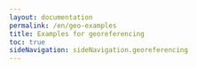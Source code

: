 ```yaml
---
layout: documentation
permalink: /en/geo-examples
title: Examples for georeferencing
toc: true
sideNavigation: sideNavigation.georeferencing
---
```


<head>
    <!-- OpenSeadragon CSS and JS -->
    <script src="https://openseadragon.github.io/openseadragon/openseadragon.min.js"></script>
    <style>
        .openseadragon-viewer {
            width: 700px;
            height: 500px;
            margin: auto;
            position: relative;
            border: 1px solid black;
        }

        .zoom-level {
            position: absolute;
            bottom: 10px;
            right: 10px;
            background-color: rgba(0, 0, 0, 0.6);
            color: white;
            padding: 5px;
            border-radius: 5px;
            font-size: 0.9em;
        }

        .legend {
            text-align: center;
            margin-top: 10px;
            font-size: 1.2em;
            font-style: italic;
        }
    </style>
</head>

# Examples for georeferencing

## Location with coordinates

<!-- OpenSeadragon Viewer -->
<div id="openseadragon1" class="openseadragon-viewer">
    <div id="zoom-level1" class="zoom-level">Zoom: 1.00</div>
</div>

<div class="legend">
    <a href="https://www.ville-ge.ch/musinfo/bd/cjb/chg/adetail.php?id=610730&lang=fr">G00341664</a>,
    <i>Benstonea serpentinica</i> Callm. & Buerki
</div>

<script>
    var viewer1 = OpenSeadragon({
        id: "openseadragon1",
        prefixUrl: "https://openseadragon.github.io/openseadragon/images/",
        tileSources: {
            type: "image",
            url: "https://www.ville-ge.ch/imagezoom/?fif=cjbiip/cjb100/img_220/G00341664.ptif&cvt=jpeg",
            buildPyramid: false
        },
        defaultZoomLevel: 1,
        minZoomLevel: 0.5,
        maxZoomLevel: 5,
        showNavigator: true,
        navigatorPosition: "BOTTOM_LEFT"
    });

    viewer1.addHandler("zoom", function(event) {
        var zoom = viewer1.viewport.getZoom().toFixed(2);
        document.getElementById("zoom-level1").innerText = "Zoom: " + zoom;
    });

    viewer1.addHandler("open", function() {
        viewer1.viewport.panTo(new OpenSeadragon.Point(0.74, 1.21));
        viewer1.viewport.zoomTo(2.0);
    });
</script>

<br>

<table style="width: 100%; border-collapse: collapse; border: 1px solid black;">
  <thead>
    <tr>
        <th style="text-align: center; vertical-align: middle; border: 1px solid black; padding: 10px; background-color: {{ site.data.colors.lightblue.background }}">Protocole</th>
        <th style="text-align: center; vertical-align: middle; border: 1px solid black; padding: 10px; background-color: {{ site.data.colors.attribute.background }};">Attribute</th>
        <th style="text-align: center; vertical-align: middle; border: 1px solid black; padding: 10px; background-color: {{ site.data.colors.value.background }};">Value</th>
    </tr>
  </thead>
  <tbody>
    <tr>
        <td rowspan="2" style="text-align: center; vertical-align: middle; border: 1px solid black; padding: 10px;"><a href="/en/geo-protocole#11-step-1-transcribe-verbatim-location-data">Step 1.1a</a><br> <strong>Transcribe</strong><br> verbatim Location data</td>
        <td style="text-align: left; padding: 10px;"><i>verbatimLocality</i></td>
        <td style="text-align: left; padding: 10px;">MALAYSIA<br> Sabah<br> Borneo. Lahad Datu District.<br> Gunung Silam Ultramafic soil.</td>
    </tr>
    <tr>
        <td style="text-align: left; padding: 10px;"><i>verbatimElevation</i></td>
        <td style="text-align: left; padding: 10px;">365 m</td>
    </tr>
    <tr>
        <td style="text-align: center; vertical-align: middle; border: 1px solid black; padding: 10px;"><a href="/en/geo-protocole#11-step-1-transcribe-verbatim-location-data">Step 1.1b</a><br> <strong>Document</strong><br> verbatim Location data</td>
        <td style="text-align: left; border-bottom: 1px solid black; padding: 10px;"><i>locationRemarks</i></td>
        <td style="text-align: left; border-bottom: 1px solid black; padding: 10px;"></td>
    </tr>
    <tr>
        <td rowspan="5" style="text-align: center; vertical-align: middle; border: 1px solid black; padding: 10px;"><a href="/en/geo-protocole#12-transcribe-verbatim-coordinates-data">Step 1.2a</a><br> <strong>Transcribe</strong><br> verbatim Coordinates data</td>
        <td style="text-align: left; padding: 10px;"><i>verbatimCoordinates</i></td>
        <td style="text-align: left; padding: 10px;">04°58’14’‘N 118°10’44’‘E</td>
    </tr>
    <tr>
        <td style="text-align: left; padding: 10px;"><i>verbatimLatitude</i></td>
        <td style="text-align: left; padding: 10px;">04°58’14’‘N</td>
    </tr>
    <tr>
        <td style="text-align: left; padding: 10px;"><i>verbatimLongitude</i></td>
        <td style="text-align: left; padding: 10px;">118°10’44’‘E</td>
    </tr>
    <tr>
        <td style="text-align: left; padding: 10px;"><i>verbatimCoordinateSystem</i></td>
        <td style="text-align: left; padding: 10px;">degrees minutes seconds</td>
    </tr>
    <tr>
        <td style="text-align: left; padding: 10px;"><i>verbatimSRS</i></td>
        <td style="text-align: left; padding: 10px;">unknown</td>
    </tr>
    <tr>
        <td rowspan="4" style="text-align: center; vertical-align: middle; border: 1px solid black; padding: 10px;"><a href="/en/geo-protocole#12-transcribe-verbatim-coordinates-data">Step 1.2b</a><br> <strong>Convert</strong><br> verbatim Coordinates data</td>
        <td style="text-align: left; padding: 10px;"><i>decimalLatitude</i></td>
        <td style="text-align: left; padding: 10px;">4.97056</td>
    </tr>
    <tr>
        <td style="text-align: left; padding: 10px;"><i>decimalLongitude</i></td>
        <td style="text-align: left; padding: 10px;">118.17889</td>
    </tr>
    <tr>
        <td style="text-align: left; padding: 10px;"><i>coordinateUncertaintyInMeters</i></td>
        <td style="text-align: left; padding: 10px;">49</td>
    </tr>
    <tr>
        <td style="text-align: left; padding: 10px;"><i>geodeticDatum</i></td>
        <td style="text-align: left; padding: 10px;">EPSG:4326 (=WGS84)</td>
    </tr>
    <tr>
        <td style="text-align: center; vertical-align: middle; border: 1px solid black; padding: 10px;"><a href="/en/geo-protocole#12-transcribe-verbatim-coordinates-data">Step 1.2c</a><br> <strong>Document</strong><br> verbatim Coordinates data</td>
        <td style="text-align: left; border-bottom: 1px solid black; padding: 10px;"><i>georeferenceRemarks</i></td>
        <td style="text-align: left; border-bottom: 1px solid black; padding: 10px;">uncertainty calculating using the Wieczorek C, J Wieczorek (2021) Georeferencing Calculator</td>
    </tr>
    <tr>
        <td rowspan="11" style="text-align: center; vertical-align: middle; border: 1px solid black; padding: 10px;"><a href="/en/geo-protocole#21-enrich-standardised-textual-location-data">Step 2.1a</a><br> <strong>Enrich</strong><br> standardised textual Location data</td>
        <td style="text-align: left; padding: 10px;"><i>continent</i></td>
        <td style="text-align: left; padding: 10px;">Asia</td>
    </tr>
    <tr>
        <td style="text-align: left; padding: 10px;"><i>higherGeography</i></td>
        <td style="text-align: left; padding: 10px;"></td>
    </tr>
    <tr>
        <td style="text-align: left; padding: 10px;"><i>waterBody</i></td>
        <td style="text-align: left; padding: 10px;"></td>
    </tr>
    <tr>
        <td style="text-align: left; padding: 10px;"><i>islandGroup</i></td>
        <td style="text-align: left; padding: 10px;"></td>
    </tr>
    <tr>
        <td style="text-align: left; padding: 10px;"><i>island</i></td>
        <td style="text-align: left; padding: 10px;">Borneo</td>
    </tr>
    <tr>
        <td style="text-align: left; padding: 10px;"><i>country</i></td>
        <td style="text-align: left; padding: 10px;">Malaysia</td>
    </tr>
    <tr>
        <td style="text-align: left; padding: 10px;"><i>countryCode</i></td>
        <td style="text-align: left; padding: 10px;"></td>
    </tr>
    <tr>
        <td style="text-align: left; padding: 10px;"><i>stateProvince</i></td>
        <td style="text-align: left; padding: 10px;">Sabah</td>
    </tr>
    <tr>
        <td style="text-align: left; padding: 10px;"><i>county</i></td>
        <td style="text-align: left; padding: 10px;">Lahad Datu District</td>
    </tr>
    <tr>
        <td style="text-align: left; padding: 10px;"><i>municipality</i></td>
        <td style="text-align: left; padding: 10px;"></td>
    </tr>
    <tr>
        <td style="text-align: left; padding: 10px;"><i>locality</i></td>
        <td style="text-align: left; padding: 10px;">Gunung Silam</td>
    </tr>
    <tr>
        <td style="text-align: center; vertical-align: middle; border: 1px solid black; padding: 10px;"><a href="/en/geo-protocole#21-enrich-standardised-textual-location-data">Step 2.1b</a><br> <strong>Document</strong><br> standardised textual Location data</td>
        <td style="text-align: left; border-bottom: 1px solid black; padding: 10px;"><i>locationRemarks</i></td>
        <td style="text-align: left; border-bottom: 1px solid black; padding: 10px;"></td>
    </tr>
  </tbody>
</table>

<br><br>

## Location without coordinates

<!-- OpenSeadragon Viewer -->
<div id="openseadragon2" class="openseadragon-viewer">
    <div id="zoom-level2" class="zoom-level">Zoom: 1.00</div>
</div>

<div class="legend">
    <a href="https://www.ville-ge.ch/musinfo/bd/cjb/chg/adetail.php?id=596936&lang=fr">G00390286</a>,
    <i>Asplenium septentrionale</i> (L.) Hoffm.
</div>

<script>
    var viewer2 = OpenSeadragon({
        id: "openseadragon2",
        prefixUrl: "https://openseadragon.github.io/openseadragon/images/",
        tileSources: {
            type: "image",
            url: "https://www.ville-ge.ch/imagezoom/?fif=cjbiip/cjb100/img_225/G00390286.ptif&cvt=jpeg",
            buildPyramid: false
        },
        defaultZoomLevel: 1,
        minZoomLevel: 0.5,
        maxZoomLevel: 5,
        showNavigator: true,
        navigatorPosition: "BOTTOM_LEFT"
    });

    viewer2.addHandler("zoom", function(event) {
        var zoom = viewer2.viewport.getZoom().toFixed(2);
        document.getElementById("zoom-level2").innerText = "Zoom: " + zoom;
    });

    viewer2.addHandler("open", function() {
        viewer2.viewport.panTo(new OpenSeadragon.Point(0.795, 1.245));
        viewer2.viewport.zoomTo(2.5);
    });
</script>

<br>

<table style="width: 100%; border-collapse: collapse; border: 1px solid black;">
  <thead>
    <tr>
        <th style="text-align: center; vertical-align: middle; border: 1px solid black; padding: 10px; background-color: {{ site.data.colors.lightblue.background }}">Protocole</th>
        <th style="text-align: center; vertical-align: middle; border: 1px solid black; padding: 10px; background-color: {{ site.data.colors.attribute.background }};">Attribute</th>
        <th style="text-align: center; vertical-align: middle; border: 1px solid black; padding: 10px; background-color: {{ site.data.colors.value.background }};">Value</th>
    </tr>
  </thead>
  <tbody>
    <tr>
        <td rowspan="2" style="text-align: center; vertical-align: middle; border: 1px solid black; padding: 10px;"><a href="/en/geo-protocole#11-step-1-transcribe-verbatim-location-data">Step 1.1a</a><br> <strong>Transcribe</strong><br> verbatim Location data</td>
        <td style="text-align: left; padding: 10px;"><i>verbatimLocality</i></td>
        <td style="text-align: left; padding: 10px;">Murs à Champel, Genève</td>
    </tr>
    <tr>
        <td style="text-align: left; padding: 10px;"><i>verbatimElevation</i></td>
        <td style="text-align: left; padding: 10px;"><i>none</i></td>
    </tr>
    <tr>
        <td style="text-align: center; vertical-align: middle; border: 1px solid black; padding: 10px;"><a href="/en/geo-protocole#11-step-1-transcribe-verbatim-location-data">Step 1.1b</a><br> <strong>Document</strong><br> verbatim Location data</td>
        <td style="text-align: left; border-bottom: 1px solid black; padding: 10px;"><i>locationRemarks</i></td>
        <td style="text-align: left; border-bottom: 1px solid black; padding: 10px;"></td>
    </tr>
    <tr>
        <td style="text-align: center; vertical-align: middle; border: 1px solid black; padding: 10px;"><a href="/en/geo-protocole#12-transcribe-verbatim-coordinates-data">Step 1.2</a><br> <strong>Transcribe</strong><br> verbatim Coordinates data</td>
        <td style="text-align: left; border-bottom: 1px solid black; padding: 10px;"><i>verbatimCoordinates</i></td>
        <td style="text-align: left; border-bottom: 1px solid black; padding: 10px;"><i>none</i></td>
    </tr>
    <tr>
        <td rowspan="11" style="text-align: center; vertical-align: middle; border: 1px solid black; padding: 10px;"><a href="/en/geo-protocole#21-enrich-standardised-textual-location-data">Step 2.1a</a><br> <strong>Enrich</strong><br> standardised textual Location data</td>
        <td style="text-align: left; padding: 10px;"><i>continent</i></td>
        <td style="text-align: left; padding: 10px;">Europa</td>
    </tr>
    <tr>
        <td style="text-align: left; padding: 10px;"><i>higherGeography</i></td>
        <td style="text-align: left; padding: 10px;"></td>
    </tr>
    <tr>
        <td style="text-align: left; padding: 10px;"><i>waterBody</i></td>
        <td style="text-align: left; padding: 10px;"></td>
    </tr>
    <tr>
        <td style="text-align: left; padding: 10px;"><i>islandGroup</i></td>
        <td style="text-align: left; padding: 10px;"></td>
    </tr>
    <tr>
        <td style="text-align: left; padding: 10px;"><i>island</i></td>
        <td style="text-align: left; padding: 10px;"></td>
    </tr>
    <tr>
        <td style="text-align: left; padding: 10px;"><i>country</i></td>
        <td style="text-align: left; padding: 10px;">Switzerland</td>
    </tr>
    <tr>
        <td style="text-align: left; padding: 10px;"><i>countryCode</i></td>
        <td style="text-align: left; padding: 10px;">CH</td>
    </tr>
    <tr>
        <td style="text-align: left; padding: 10px;"><i>stateProvince</i></td>
        <td style="text-align: left; padding: 10px;">Geneva</td>
    </tr>
    <tr>
        <td style="text-align: left; padding: 10px;"><i>county</i></td>
        <td style="text-align: left; padding: 10px;"></td>
    </tr>
    <tr>
        <td style="text-align: left; padding: 10px;"><i>municipality</i></td>
        <td style="text-align: left; padding: 10px;">Geneva</td>
    </tr>
    <tr>
        <td style="text-align: left; padding: 10px;"><i>locality</i></td>
        <td style="text-align: left; padding: 10px;">Champel</td>
    </tr>
    <tr>
        <td style="text-align: center; vertical-align: middle; border: 1px solid black; padding: 10px;"><a href="/en/geo-protocole#21-enrich-standardised-textual-location-data">Step 2.1b</a><br> <strong>Document</strong><br> standardised textual Location data</td>
        <td style="text-align: left; border-bottom: 1px solid black; padding: 10px;"><i>locationRemarks</i></td>
        <td style="text-align: left; border-bottom: 1px solid black; padding: 10px;"></td>
    </tr>
    <tr>
        <td rowspan="9" style="text-align: center; vertical-align: middle; border: 1px solid black; padding: 10px;"><a href="/en/geo-protocole#22-enrich-standardised-coordinates-data">Step 2.2a</a><br> <strong>Enrich</strong><br> standardised coordinates data</td>
        <td style="text-align: left; padding: 10px;"><i>decimalLatitude</i></td>
        <td style="text-align: left; padding: 10px;"></td>
    </tr>
    <tr>
        <td style="text-align: left; padding: 10px;"><i>decimalLongitude</i></td>
        <td style="text-align: left; padding: 10px;"></td>
    </tr>
    <tr>
        <td style="text-align: left; padding: 10px;"><i>geodeticDatum</i></td>
        <td style="text-align: left; padding: 10px;"></td>
    </tr>
    <tr>
        <td style="text-align: left; padding: 10px;"><i>swissCoordinatesLv95_E</i></td>
        <td style="text-align: left; padding: 10px;"></td>
    </tr>
    <tr>
        <td style="text-align: left; padding: 10px;"><i>swissCoordinatesLv95_N</i></td>
        <td style="text-align: left; padding: 10px;"></td>
    </tr>
    <tr>
        <td style="text-align: left; padding: 10px;"><i>swissCoordinatesLv03_E</i></td>
        <td style="text-align: left; padding: 10px;"></td>
    </tr>
    <tr>
        <td style="text-align: left; padding: 10px;"><i>swissCoordinatesLv03_N</i></td>
        <td style="text-align: left; padding: 10px;"></td>
    </tr>
    <tr>
        <td style="text-align: left; padding: 10px;"><i>coordinateUncertaintyInMeters</i></td>
        <td style="text-align: left; padding: 10px;"></td>
    </tr>
    <tr>
        <td style="text-align: left; border-bottom: 1px solid black; padding: 10px;"><i>coordinatePrecision</i></td>
        <td style="text-align: left; border-bottom: 1px solid black; padding: 10px;"></td>
    </tr>
    <tr>
        <td rowspan="5" style="text-align: center; vertical-align: middle; border: 1px solid black; padding: 10px;"><a href="/en/geo-protocole#22-enrich-standardised-coordinates-data">Step 2.2b</a><br> <strong>Document</strong><br> standardised coordinates data</td>
        <td style="text-align: left; padding: 10px;"><i>georeferencedBy</i></td>
        <td style="text-align: left; padding: 10px;"></td>
    </tr>
    <tr>
        <td style="text-align: left; padding: 10px;"><i>georeferencedDate</i></td>
        <td style="text-align: left; padding: 10px;"></td>
    </tr>
    <tr>
        <td style="text-align: left; padding: 10px;"><i>georeferenceProtocol</i></td>
        <td style="text-align: left; padding: 10px;"></td>
    </tr>
    <tr>
        <td style="text-align: left; padding: 10px;"><i>georeferenceSources</i></td>
        <td style="text-align: left; padding: 10px;"></td>
    </tr>
    <tr>
        <td style="text-align: left; padding: 10px;"><i>georeferenceRemarks</i></td>
        <td style="text-align: left; padding: 10px;"></td>
    </tr>
  </tbody>
</table>

<br><br>

## Historical location : precise description

<!-- OpenSeadragon Viewer -->
<div id="openseadragon3" class="openseadragon-viewer">
    <div id="zoom-level3" class="zoom-level">Zoom: 1.00</div>
</div>

<div class="legend">
    <a href="https://www.ville-ge.ch/musinfo/bd/cjb/chg/adetail.php?id=235446&lang=fr">G00304771</a>,
    <i>Tragopogon colchicus</i> Albov
</div>

<script>
    var viewer3 = OpenSeadragon({
        id: "openseadragon3",
        prefixUrl: "https://openseadragon.github.io/openseadragon/images/",
        tileSources: {
            type: "image",
            url: "https://www.ville-ge.ch/imagezoom/?fif=cjbiip/cjb19/img_99/G00304771.ptif&cvt=jpeg",
            buildPyramid: false
        },
        defaultZoomLevel: 1,
        minZoomLevel: 0.5,
        maxZoomLevel: 5,
        showNavigator: true,
        navigatorPosition: "BOTTOM_LEFT"
    });

    viewer3.addHandler("zoom", function(event) {
        var zoom = viewer3.viewport.getZoom().toFixed(2);
        document.getElementById("zoom-level3").innerText = "Zoom: " + zoom;
    });

    viewer3.addHandler("open", function() {
        viewer3.viewport.panTo(new OpenSeadragon.Point(0.43, 0.97));
        viewer3.viewport.zoomTo(1.95);
    });
</script>

<br>

<table style="width: 100%; border-collapse: collapse; border: 1px solid black;">
  <thead>
    <tr>
        <th style="text-align: center; vertical-align: middle; border: 1px solid black; padding: 10px; background-color: {{ site.data.colors.lightblue.background }}">Protocole</th>
        <th style="text-align: center; vertical-align: middle; border: 1px solid black; padding: 10px; background-color: {{ site.data.colors.attribute.background }};">Attribute</th>
        <th style="text-align: center; vertical-align: middle; border: 1px solid black; padding: 10px; background-color: {{ site.data.colors.value.background }};">Value</th>
    </tr>
  </thead>
  <tbody>
    <tr>
        <td rowspan="2" style="text-align: center; vertical-align: middle; border: 1px solid black; padding: 10px;"><a href="/en/geo-protocole#11-step-1-transcribe-verbatim-location-data">Step 1.1a</a><br> <strong>Transcribe</strong><br> verbatim Location data</td>
        <td style="text-align: left; padding: 10px;"><i>verbatimLocality</i></td>
        <td style="text-align: left; padding: 10px;">Mingrélie : loc. [Tschkhorotzuhom]</td>
    </tr>
    <tr>
        <td style="text-align: left; padding: 10px;"><i>verbatimElevation</i></td>
        <td style="text-align: left; padding: 10px;"><i>none</i></td>
    </tr>
    <tr>
        <td style="text-align: center; vertical-align: middle; border: 1px solid black; padding: 10px;"><a href="/en/geo-protocole#11-step-1-transcribe-verbatim-location-data">Step 1.1b</a><br> <strong>Document</strong><br> verbatim Location data</td>
        <td style="text-align: left; border-bottom: 1px solid black; padding: 10px;"><i>locationRemarks</i></td>
        <td style="text-align: left; border-bottom: 1px solid black; padding: 10px;"></td>
    </tr>
    <tr>
        <td style="text-align: center; vertical-align: middle; border: 1px solid black; padding: 10px;"><a href="/en/geo-protocole#12-transcribe-verbatim-coordinates-data">Step 1.2</a><br> <strong>Transcribe</strong><br> verbatim Coordinates data</td>
        <td style="text-align: left; border-bottom: 1px solid black; padding: 10px;"><i>verbatimCoordinates</i></td>
        <td style="text-align: left; border-bottom: 1px solid black; padding: 10px;"><i>none</i></td>
    </tr>
    <tr>
        <td rowspan="11" style="text-align: center; vertical-align: middle; border: 1px solid black; padding: 10px;"><a href="/en/geo-protocole#21-enrich-standardised-textual-location-data">Step 2.1a</a><br> <strong>Enrich</strong><br> standardised textual Location data</td>
        <td style="text-align: left; padding: 10px;"><i>continent</i></td>
        <td style="text-align: left; padding: 10px;">Asia</td>
    </tr>
    <tr>
        <td style="text-align: left; padding: 10px;"><i>higherGeography</i></td>
        <td style="text-align: left; padding: 10px;"></td>
    </tr>
    <tr>
        <td style="text-align: left; padding: 10px;"><i>waterBody</i></td>
        <td style="text-align: left; padding: 10px;"></td>
    </tr>
    <tr>
        <td style="text-align: left; padding: 10px;"><i>islandGroup</i></td>
        <td style="text-align: left; padding: 10px;"></td>
    </tr>
    <tr>
        <td style="text-align: left; padding: 10px;"><i>island</i></td>
        <td style="text-align: left; padding: 10px;"></td>
    </tr>
    <tr>
        <td style="text-align: left; padding: 10px;"><i>country</i></td>
        <td style="text-align: left; padding: 10px;">Georgia</td>
    </tr>
    <tr>
        <td style="text-align: left; padding: 10px;"><i>countryCode</i></td>
        <td style="text-align: left; padding: 10px;">CH</td>
    </tr>
    <tr>
        <td style="text-align: left; padding: 10px;"><i>stateProvince</i></td>
        <td style="text-align: left; padding: 10px;">Samegrelo-Zemo Svaneti</td>
    </tr>
    <tr>
        <td style="text-align: left; padding: 10px;"><i>county</i></td>
        <td style="text-align: left; padding: 10px;"></td>
    </tr>
    <tr>
        <td style="text-align: left; padding: 10px;"><i>municipality</i></td>
        <td style="text-align: left; padding: 10px;">Chkhorotsqu</td>
    </tr>
    <tr>
        <td style="text-align: left; padding: 10px;"><i>locality</i></td>
        <td style="text-align: left; padding: 10px;"></td>
    </tr>
    <tr>
        <td style="text-align: center; vertical-align: middle; border: 1px solid black; padding: 10px;"><a href="/en/geo-protocole#21-enrich-standardised-textual-location-data">Step 2.1b</a><br> <strong>Document</strong><br> standardised textual Location data</td>
        <td style="text-align: left; border-bottom: 1px solid black; padding: 10px;"><i>locationRemarks</i></td>
        <td style="text-align: left; border-bottom: 1px solid black; padding: 10px;">Municipality inferred from label translation</td>
    </tr>
    <tr>
        <td rowspan="5" style="text-align: center; vertical-align: middle; border: 1px solid black; padding: 10px;"><a href="/en/geo-protocole#22-enrich-standardised-coordinates-data">Step 2.2a</a><br> <strong>Enrich</strong><br> standardised coordinates data</td>
        <td style="text-align: left; padding: 10px;"><i>decimalLatitude</i></td>
        <td style="text-align: left; padding: 10px;">42.52373</td>
    </tr>
    <tr>
        <td style="text-align: left; padding: 10px;"><i>decimalLongitude</i></td>
        <td style="text-align: left; padding: 10px;">42.12743</td>
    </tr>
    <tr>
        <td style="text-align: left; padding: 10px;"><i>geodeticDatum</i></td>
        <td style="text-align: left; padding: 10px;">EPSG:4326 (=WGS84)</td>
    </tr>
    <tr>
        <td style="text-align: left; padding: 10px;"><i>coordinateUncertaintyInMeters</i></td>
        <td style="text-align: left; padding: 10px;">10000</td>
    </tr>
    <tr>
        <td style="text-align: left; padding: 10px;"><i>coordinatePrecision</i></td>
        <td style="text-align: left; padding: 10px;"></td>
    </tr>
    <tr>
        <td rowspan="5" style="text-align: center; vertical-align: middle; border: 1px solid black; padding: 10px;"><a href="/en/geo-protocole#22-enrich-standardised-coordinates-data">Step 2.2b</a><br> <strong>Document</strong><br> standardised coordinates data</td>
        <td style="text-align: left; padding: 10px;"><i>georeferencedBy</i></td>
        <td style="text-align: left; padding: 10px;">Anouk Mentha</td>
    </tr>
    <tr>
        <td style="text-align: left; padding: 10px;"><i>georeferencedDate</i></td>
        <td style="text-align: left; padding: 10px;">2025-02-01/2025-02-28</td>
    </tr>
    <tr>
        <td style="text-align: left; padding: 10px;"><i>georeferenceProtocol</i></td>
        <td style="text-align: left; padding: 10px;">point-radius method</td>
    </tr>
    <tr>
        <td style="text-align: left; padding: 10px;"><i>georeferenceSources</i></td>
        <td style="text-align: left; padding: 10px;">Google Maps (february 2025)</td>
    </tr>
    <tr>
        <td style="text-align: left; padding: 10px;"><i>georeferenceRemarks</i></td>
        <td style="text-align: left; padding: 10px;"></td>
    </tr>
  </tbody>
</table>
